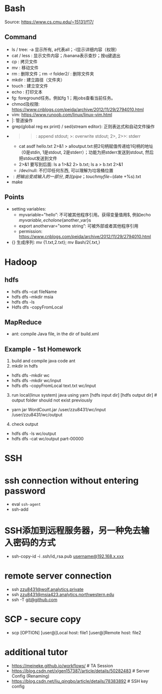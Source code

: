 # Bash
Source: <https://www.cs.cmu.edu/~15131/f17/>

## Command
* ls / tree: -a 显示所有, a代表all；-l显示详细内容（权限）
* cat / less <filename>: 显示文件内容；/banana表示查抄；按q键退出
* cp <source> <destination>: 拷贝文件
* mv <source> <destination>: 移动文件
* rm <filename>: 删除文件；rm -r folder2/ : 删除文件夹
* mkdir <directory>: 建立路径（文件夹）
* touch <file>: 建立空文件
* echo <text>: 打印文本
* fg: foreground任务。例如fg 1；用jobs查看当前任务。
* chmod及权限: <https://www.cnblogs.com/peida/archive/2012/11/29/2794010.html>
* vim: https://www.runoob.com/linux/linux-vim.html
* |: 管道操作
* grep(global reg ex print) / sed(stream editor): 正则表达式和自动文件操作
* >>: append stdout; >: overwrite stdout; 2>, 2>>: stderr
    - cat asdf hello.txt 2>&1 > alloutput.txt:把2句柄赋值传递给1句柄的地址（0是stdin, 1是stdout, 2是stderr）；功能为把stderr发送到stdout, 然后把stdout发送到文件
    - 2>&1 要写到后面: ls a 1>&2 2> b.txt; ls a > b.txt 2>&1
    - /dev/null: 不打印任何东西, 可以理解为垃圾桶位置
* $: 把输出变成输入的一部分, 类比pipe；touch myfile-$(date +%s).txt
* make

## Points
* setting variables:
    - myvariable="hello”: 不可被其他程序引用。获得变量值用$, 例如echo $myvariable,  echo lone${another_var}s    
    - export anothervar="some string”: 可被外部或者其他程序引用
    - permission: <https://www.cnblogs.com/peida/archive/2012/11/29/2794010.html>
* {} 生成序列: mv {1.txt,2.txt}; mv Bash/2{.txt,}

# Hadoop
## hdfs
* hdfs dfs –cat fileName
* hdfs dfs –mkdir msia
* hdfs dfs -ls
* Hdfs dfs -copyFromLocal <localdir> <serverdir>

## MapReduce
* ant: compile Java file, in the dir of build.xml

## Example - 1st Homework
1. build and compile java code
ant
2. mkdir in hdfs  
* hdfs dfs -mkdir wc   
* hdfs dfs -mkdir wc/input   
* hdfs dfs -copyFromLocal text.txt wc/input   
3. run local(linux system) java using yarn [hdfs input dir] [hdfs output dir]  # output folder should not exist previously   
* yarn jar WordCount.jar /user/zzu8431/wc/input /user/zzu8431/wc/output   
4. check output  
* hdfs dfs -ls wc/output  
* hdfs dfs -cat wc/output part-00000   

# SSH
# ssh connection without entering password
* eval `ssh-agent`  
* ssh-add 

# SSH添加到远程服务器，另一种免去输入密码的方式
* ssh-copy-id -i .ssh/id_rsa.pub  username@192.168.x.xxx

# remote server connection
* ssh zzu8431@wolf.analytics.private
* ssh zzu8431@msia423.analytics.northwestern.edu
* ssh -T git@github.com

# SCP - secure copy
* scp [OPTION] [user@]Local host: file1 [user@]Remote host: file2

# additional tutor
* <https://meineke.github.io/workflows/>   # TA Session
* <https://blog.csdn.net/xlgen157387/article/details/50282483>   # Server Config (Renaming)
* <https://blog.csdn.net/liu_qingbo/article/details/78383892>   # SSH key config

